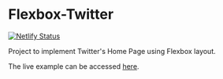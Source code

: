 # Flexbox-Twitter
[![Netlify Status](https://api.netlify.com/api/v1/badges/0fe6b989-95c6-487f-94ab-2e454c1f4a8f/deploy-status)](https://app.netlify.com/sites/brunapm-twitter-clone/deploys)

Project to implement Twitter's Home Page using Flexbox layout.

The live example can be accessed [here](https://brunapm-twitter-clone.netlify.app/).
